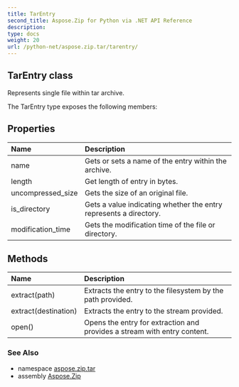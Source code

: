 ```yaml
---
title: TarEntry
second_title: Aspose.Zip for Python via .NET API Reference
description: 
type: docs
weight: 20
url: /python-net/aspose.zip.tar/tarentry/
---
```


## TarEntry class

Represents single file within tar archive.

The TarEntry type exposes the following members:
## Properties
| Name | Description |
| :- | :- |
|name|Gets or sets a name of the entry within the archive.|
|length|Get length of entry in bytes.|
|uncompressed_size|Gets the size of an original file.|
|is_directory|Gets a value indicating whether the entry represents a directory.|
|modification_time|Gets the modification time of the file or directory.|
## Methods
| Name | Description |
| :- | :- |
|extract(path)|Extracts the entry to the filesystem by the path provided.|
|extract(destination)|Extracts the entry to the stream provided.|
|open()|Opens the entry for extraction and provides a stream with entry content.|

### See Also

* namespace [aspose.zip.tar](/zip/python-net/aspose.zip.tar/)
* assembly [Aspose.Zip](/zip/python-net/)

